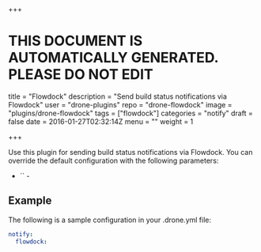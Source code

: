 +++

# THIS DOCUMENT IS AUTOMATICALLY GENERATED. PLEASE DO NOT EDIT

title = "Flowdock"
description = "Send build status notifications via Flowdock"
user = "drone-plugins"
repo = "drone-flowdock"
image = "plugins/drone-flowdock"
tags = ["flowdock"]
categories = "notify"
draft = false
date = 2016-01-27T02:32:14Z
menu = ""
weight = 1

+++

Use this plugin for sending build status notifications via Flowdock. You can
override the default configuration with the following parameters:

* `` -

## Example

The following is a sample configuration in your .drone.yml file:

```yaml
notify:
  flowdock:
```

